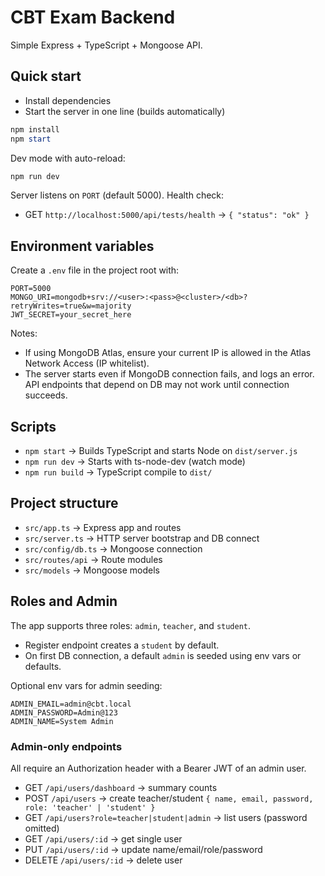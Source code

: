 # CBT Exam Backend

Simple Express + TypeScript + Mongoose API.

## Quick start

- Install dependencies
- Start the server in one line (builds automatically)

```powershell
npm install
npm start
```

Dev mode with auto-reload:

```powershell
npm run dev
```

Server listens on `PORT` (default 5000). Health check:

- GET `http://localhost:5000/api/tests/health` → `{ "status": "ok" }`

## Environment variables

Create a `.env` file in the project root with:

```
PORT=5000
MONGO_URI=mongodb+srv://<user>:<pass>@<cluster>/<db>?retryWrites=true&w=majority
JWT_SECRET=your_secret_here
```

Notes:

- If using MongoDB Atlas, ensure your current IP is allowed in the Atlas Network Access (IP whitelist).
- The server starts even if MongoDB connection fails, and logs an error. API endpoints that depend on DB may not work until connection succeeds.

## Scripts

- `npm start` → Builds TypeScript and starts Node on `dist/server.js`
- `npm run dev` → Starts with ts-node-dev (watch mode)
- `npm run build` → TypeScript compile to `dist/`

## Project structure

- `src/app.ts` → Express app and routes
- `src/server.ts` → HTTP server bootstrap and DB connect
- `src/config/db.ts` → Mongoose connection
- `src/routes/api` → Route modules
- `src/models` → Mongoose models

## Roles and Admin

The app supports three roles: `admin`, `teacher`, and `student`.

- Register endpoint creates a `student` by default.
- On first DB connection, a default `admin` is seeded using env vars or defaults.

Optional env vars for admin seeding:

```
ADMIN_EMAIL=admin@cbt.local
ADMIN_PASSWORD=Admin@123
ADMIN_NAME=System Admin
```

### Admin-only endpoints

All require an Authorization header with a Bearer JWT of an admin user.

- GET `/api/users/dashboard` → summary counts
- POST `/api/users` → create teacher/student `{ name, email, password, role: 'teacher' | 'student' }`
- GET `/api/users?role=teacher|student|admin` → list users (password omitted)
- GET `/api/users/:id` → get single user
- PUT `/api/users/:id` → update name/email/role/password
- DELETE `/api/users/:id` → delete user
